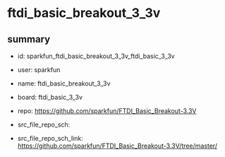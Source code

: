 # ftdi_basic_breakout_3_3v
 
## summary 
* id: sparkfun_ftdi_basic_breakout_3_3v_ftdi_basic_3_3v
* user: sparkfun
* name: ftdi_basic_breakout_3_3v
* board: ftdi_basic_3_3v
* repo: https://github.com/sparkfun/FTDI_Basic_Breakout-3.3V



* src_file_repo_sch: 
* src_file_repo_sch_link: https://github.com/sparkfun/FTDI_Basic_Breakout-3.3V/tree/master/






